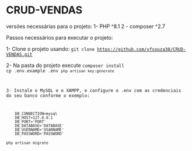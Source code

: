 # CRUD-VENDAS

versões necessárias para o projeto:
1- PHP ^8.1
2 - composer ^2.7

Passos necessários para executar o projeto:

1- Clone o projeto usando:
<code>git clone https://github.com/vfsouza30/CRUD-VENDAS.git</code>

2- Na pasta do projeto execute
<code>composer install</code>
<code> cp .env.example .env
<code>php artisan key:generate</code>

3- Instale o MySQL e o XAMPP, e configure o .env com as credenciais do seu banco conforme o exemplo:

<code>
    DB_CONNECTION=mysql
    DB_HOST=127.0.0.1
    DB_PORT='PORT'
    DB_DATABASE='DATABASE'
    DB_USERNAME='USARNAME'
    DB_PASSWORD='PASSWORD'
</code>
<code>php artisan migrate</code>